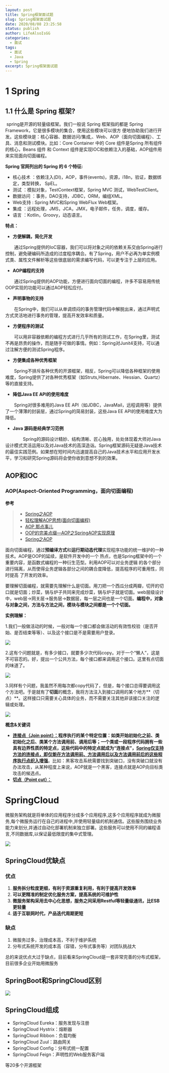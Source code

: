 ```yaml
---
layout: post
title: Spring框架面试题
slug: Spring框架面试题
date: 2020/08/08 23:25:58
status: publish
author: LifeAlsoIsGG
categories: 
  - 面试
tags: 
  - 面试
  - Java
  - Spring
excerpt: Spring框架面试题
---
```






# 1 Spring





## 1.1 什么是 Spring 框架?

​		spring是开源的轻量级框架。我们⼀般说 Spring 框架指的都是 Spring Framework，它是很多模块的集合，使⽤这些模块可以很⽅ 便地协助我们进⾏开发。这些模块是：核⼼容器、数据访问/集成,、Web、AOP（⾯向切⾯编程）、⼯ 具、消息和测试模块。⽐如：Core Container 中的 Core 组件是Spring 所有组件的核⼼，Beans 组件 和 Context 组件是实现IOC和依赖注⼊的基础，AOP组件⽤来实现⾯向切⾯编程。



**Spring 官⽹列出的 Spring 的 6 个特征:**



- 核⼼技术 ：依赖注⼊(DI)，AOP，事件(events)，资源，i18n，验证，数据绑定，类型转换， SpEL。
- 测试 ：模拟对象，TestContext框架，Spring MVC 测试，WebTestClient。 
- 数据访问 ：事务，DAO⽀持，JDBC，ORM，编组XML。 
- Web⽀持 : Spring MVC和Spring WebFlux Web框架。 
- 集成 ：远程处理，JMS，JCA，JMX，电⼦邮件，任务，调度，缓存。 
- 语⾔ ：Kotlin，Groovy，动态语⾔。



**特点：**

- **方便解耦，简化开发**

　　通过Spring提供的IoC容器，我们可以将对象之间的依赖关系交由Spring进行控制，避免硬编码所造成的过度程序耦合。有了Spring，用户不必再为单实例模式类、属性文件解析等这些很底层的需求编写代码，可以更专注于上层的应用。

- **AOP编程的支持**

　　通过Spring提供的AOP功能，方便进行面向切面的编程，许多不容易用传统OOP实现的功能可以通过AOP轻松应付。

- **声明事物的支持**

　　在Spring中，我们可以从单调烦闷的事务管理代码中解脱出来，通过声明式方式灵活地进行事务的管理，提高开发效率和质量。

- **方便程序的测试**

　　可以用非容器依赖的编程方式进行几乎所有的测试工作，在Spring里，测试不再是昂贵的操作，而是随手可做的事情。例如：Spring对Junit4支持，可以通过注解方便的测试Spring程序。

- **方便集成各种优秀框架**

　　Spring不排斥各种优秀的开源框架，相反，Spring可以降低各种框架的使用难度，Spring提供了对各种优秀框架（如Struts,Hibernate、Hessian、Quartz）等的直接支持。

- **降低Java EE API的使用难度**

　　Spring对很多难用的Java EE API（如JDBC，JavaMail，远程调用等）提供了一个薄薄的封装层，通过Spring的简易封装，这些Java EE API的使用难度大为降低。

- **Java 源码是经典学习范例**

　　　　Spring的源码设计精妙、结构清晰、匠心独用，处处体现着大师对Java设计模式灵活运用以及对Java技术的高深造诣。Spring框架源码无疑是Java技术的最佳实践范例。如果想在短时间内迅速提高自己的Java技术水平和应用开发水平，学习和研究Spring源码将会使你收到意想不到的效果。



## AOP和IOC



### AOP(Aspect-Oriented Programming，面向切面编程)

**参考**

> - [Spring之AOP](https://www.jianshu.com/p/570c5283b1fc)
> - [轻松理解AOP思想(面向切面编程)](https://www.cnblogs.com/Wolfmanlq/p/6036019.html)
> - [AOP 那点事儿](https://my.oschina.net/huangyong/blog/161338)
> - [OOP的完美点缀—AOP之SpringAOP实现原理](https://www.cnblogs.com/chenjunping/p/6664454.html)
> - [Spring之AOP](https://www.cnblogs.com/xiaoxi/p/5945707.html)



​		面向切面编程，通过**预编译方式**和**运行期动态代理**实现程序功能的统一维护的一种技术。AOP是OOP的延续，是软件开发中的一个 热点，也是Spring框架中的一个重要内容，是函数式编程的一种衍生范型。利用AOP可以对业务逻辑 的各个部分进行隔离，从而使得业务逻辑各部分之间的耦合度降低，提高程序的可重用性，同时提高 了开发的效率。

​		要理解切面编程，就需要先理解什么是切面。用刀把一个西瓜分成两瓣，切开的切口就是切面；炒菜，锅与炉子共同来完成炒菜，锅与炉子就是切面。web层级设计中，web层->网关层->服务层->数据层，每一层之间也是一个切面。**编程中，对象与对象之间，方法与方法之间，模块与模块之间都是一个个切面。**



**实例理解：**

1.我们一般做活动的时候，一般对每一个接口都会做活动的有效性校验（是否开始、是否结束等等）、以及这个接口是不是需要用户登录。

![](images/Spring面试/AOP实例理解.jpg)



2.这有个问题就是，有多少接口，就要多少次代码copy。对于一个“懒人”，这是不可容忍的。好，提出一个公共方法，每个接口都来调用这个接口。这里有点切面的味道了。

![](images/Spring面试/AOP实例理解2.jpg)





3.同样有个问题，我虽然不用每次都copy代码了，但是，每个接口总得要调用这个方法吧。于是就有了**切面**的概念，我将方法注入到接口调用的某个地方**（切点）**。这样接口只需要关心具体的业务，而不需要关注其他非该接口关注的逻辑或处理。

![](images/Spring面试/AOP实例理解3.jpg)



**概念&关键词**

- **<u>连接点（Join point）：</u>**程序执行的某个特定位置：如类开始初始化之前、类初始化之后、类某个方法调用前、调用后等；一个类或一段程序代码拥有一些具有边界性质的特定点，这些代码中的特定点就成为“连接点”，**<u>Spring仅支持方法的连接点，即仅能在方法调用前、方法调用后以及方法调用前后的这些程序执行点织入增强</u>**。比如：黑客攻击系统需要找到突破口，没有突破口就没有办法攻击，从某种程度上来说，AOP就是一个黑客，连接点就是AOP向目标类攻击的候选点。
- **<u>切点（Point cut）：</u>**






# SpringCloud

​		微服务架构就是将单体的应用程序分成多个应用程序,这多个应用程序就成为微服务,每个微服务运行在自己的进程中,并使用轻量级的机制通信。这些服务围绕业务能力来划分,并通过自动化部署机制来独立部署。这些服务可以使用不同的编程语言,不同数据库,以保证最低限度的集中式管理。

  

![](images/Spring面试/SpringCloud是什么.jpg)



## SpringCloud优缺点



### 优点



1. **服务拆分粒度更细，有利于资源重复利用，有利于提高开发效率**
2. **可以更精准的制定优化服务方案，提高系统的可维护性**
3. **微服务架构采用去中心化思想，服务之间采用Restful等轻量级通讯，比ESB更轻量**
4. **适于互联网时代，产品迭代周期更短**



### 缺点

1. 微服务过多，治理成本高，不利于维护系统
2. 分布式系统开发的成本高（容错，分布式事务等）对团队挑战大



总的来说优点大过于缺点，目前看来SpringCloud是一套非常完善的分布式框架，目前很多企业开始用微服务



## SpringBoot和SpringCloud区别

![](images/Spring面试/SpringBoot和SpringCloud区别.jpg)



## SpringCloud组成



- SpringCloud Eureka：服务发现与注册
- SpringCloud Hystrix：熔断器
- SpringCloud Ribbon：负载均衡
- SpringCloud Zuul：路由网关
- SpringCloud Config：分布式统一配置
- SpringCloud Feign：声明性的Web服务客户端

等20多个开源框架